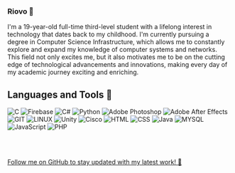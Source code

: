 ### Riovo 💪

I'm a 19-year-old full-time third-level student with a lifelong interest in technology that dates back to my childhood. I'm currently pursuing a degree in Computer Science Infrastructure, which allows me to constantly explore and expand my knowledge of computer systems and networks. This field not only excites me, but it also motivates me to be on the cutting edge of technological advancements and innovations, making every day of my academic journey exciting and enriching.







## Languages and Tools 🧰

![C](https://img.shields.io/badge/c-%2300599C.svg?style=for-the-badge&logo=c&logoColor=white)
![Firebase](https://img.shields.io/badge/firebase-%23039BE5.svg?style=for-the-badge&logo=firebase) 
![C#](https://img.shields.io/badge/c%23-%23239120.svg?style=for-the-badge&logo=c#&logoColor=white) 
![Python](https://img.shields.io/badge/python-9F2B68?style=for-the-badge&logo=python&logoColor=FFFF00) 
![Adobe Photoshop](https://img.shields.io/badge/adobe_photoshop-%2331A8FF.svg?style=for-the-badge&logo=adobephotoshop&logoColor=202A44)
![Adobe After Effects](https://img.shields.io/badge/adobe_after_effects-%23BF40BF.svg?style=for-the-badge&logo=adobeaftereffects&logoColor=5D3FD3) 
![GIT](https://img.shields.io/badge/Git-fc6d26?style=for-the-badge&logo=git&logoColor=white) 
![LINUX](https://img.shields.io/badge/Linux-FCC624?style=for-the-badge&logo=linux&logoColor=black)
![Unity](https://img.shields.io/badge/Unity-%23FCC624?style=for-the-badge&logo=unity&logoColor=black)
![Cisco](https://img.shields.io/badge/Cisco-%23FFFFFF?style=for-the-badge&logo=Cisco&logoColor=Black)
![HTML](https://img.shields.io/badge/HTML-%2300599C?style=for-the-badge&logo=HTML&logoColor=Black)
![CSS](https://img.shields.io/badge/CSS-%23FCC624?style=for-the-badge&logo=CSS&logoColor=Black)
![Java](https://img.shields.io/badge/Java-%23FF4433?style=for-the-badge&logo=Java&logoColor=Black)
![MYSQL](https://img.shields.io/badge/MYSQL-%23D0D3D4?style=for-the-badge&logo=MYSQL&logoColor=Black)
![JavaScript](https://img.shields.io/badge/JavaScript-%23D0D3D4?style=for-the-badge&logo=JavaScript&logoColor=Black)
![PHP](https://img.shields.io/badge/PHP-%23692719?style=for-the-badge&logo=PHP&logoColor=Black)


<br />
<br />

          
<a href= https://github.com/Riovo> Follow me on GitHub to stay updated with my latest work! 🚀
